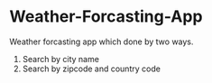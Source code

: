 # Weather-Forcasting-App
Weather forcasting app which done by two ways.  
1) Search by city name
2) Search by zipcode and country code
